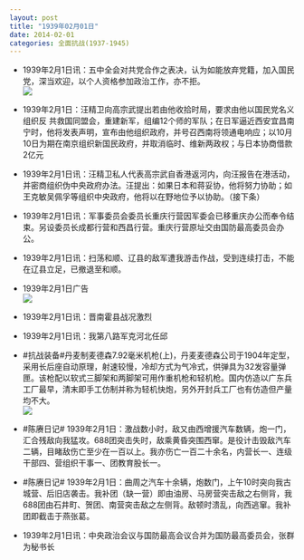 ```yaml
---
layout: post
title: "1939年02月01日"
date: 2014-02-01
categories: 全面抗战(1937-1945)
---
```


<meta name="referrer" content="no-referrer" />

- 1939年2月1日讯：五中全会对共党合作之表决，认为如能放弃党籍，加入国民党，深当欢迎，以个人资格参加政治工作，亦不拒。 <br/><img src="https://ww3.sinaimg.cn/large/aca367d8jw1ed488zs3xhj208p0xz7ba.jpg" />

- 1939年2月1日：汪精卫向高宗武提出若由他收拾时局，要求由他以国民党名义组织反 共救国同盟会，重建新军，组编12个师的军队；在日军逼近西安宜昌南宁时，他将发表声明，宣布由他组织政府，并号召西南将领通电响应；以10月10日为期在南京组织新国民政府，并取消临时、维新两政权；与日本协商借款2亿元 

- 1939年2月1日讯：汪精卫私人代表高宗武自香港返河内，向汪报告在港活动，并密商组织伪中央政府办法。汪提出：如果日本和蒋妥协，他将努力协助；如王克敏吴佩孚等组织中央政府，他将以在野地位予以协助。（接下条） 

- 1939年2月1日讯：军事委员会委员长重庆行营因军委会已移重庆办公而奉令结束。另设委员长成都行营和西昌行营。重庆行营原址交由国防最高委员会办公。 

- 1939年2月1日讯：扫荡和顺、辽县的敌军遭我游击作战，受到连续打击，不能在辽县立足，已撤退至和顺。 

- 1939年2月1日广告 <br/><img src="https://ww2.sinaimg.cn/large/aca367d8jw1ed3sn95pogj20gm09n777.jpg" />

- 1939年2月1日讯：晋南霍县战况激烈 

- 1939年2月1日讯：我第八路军克河北任邱 

- #抗战装备#丹麦制麦德森7.92毫米机枪(上)，丹麦麦德森公司于1904年定型，采用长后座自动原理，射速较慢，冷却方式为气冷式，供弹具为32发容量弹匣。该枪配以软式三脚架和两脚架可用作重机枪和轻机枪。国内仿造以广东兵工厂最早，清末即手工仿制并称为轻机快炮，另外开封兵工厂也有仿造但产量均不大。 <br/><img src="https://ww1.sinaimg.cn/large/aca367d8jw1ed3nfcw1o2j208j0h9q4d.jpg" />

- #陈赓日记# 1939年2月1日：激战数小时，敌又由西增援汽车数辆，炮一门，汇合残敌向我猛攻。688团突击失时，敌乘黄昏突围西窜。是役计击毁敌汽车二辆，目睹敌伤亡至少在一百以上。我亦伤亡一百二十余名，内营长一、连级干部四、营组织干事一、团教育股长一。  

- #陈赓日记# 1939年2月1日：曲周之汽车十余辆，炮数门，上午10时突向我古城营、后旧店袭击。我补团（缺一营）即由油房、马房营突击敌之右侧背，我688团由石井町、贺团、南营突击敌之左侧背。敌顿时溃乱，向西逃窜。我补团即截击于燕张葛。 

- 1939年2月1日讯：中央政治会议与国防最高会议合并为国防最高委员会，张群为秘书长 

